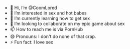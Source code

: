 - 👋 Hi, I’m @CoomLored
- 👀 I’m interested in sex and hot babes
- 🌱 I’m currently learning how to get sex
- 💞️ I’m looking to collaborate on my epic game about sex
- 📫 How to reach me is via PornHub
- 😄 Pronouns: I don't do none of that crap.
- ⚡ Fun fact: I love sex

<!---
CoomLored/CoomLored is a ✨ special ✨ repository because its `README.md` (this file) appears on your GitHub profile.
You can click the Preview link to take a look at your changes.
--->
